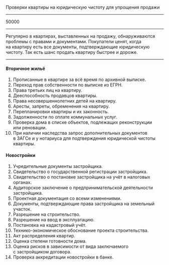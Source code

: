 Проверки квартиры на&nbsp;юридическую чистоту для&nbsp;упрощения продажи

----

50000

----

Регулярно в&nbsp;квартирах, выставленных на&nbsp;продажу, обнаруживаются проблемы с&nbsp;правами и&nbsp;документами. Покупатели ценят, когда на&nbsp;квартиру есть все&nbsp;документы, подтверждающие юридическую чистоту. Так&nbsp;есть шанс продать квартиру быстрее и&nbsp;дороже.

----

#### Вторичное жильё

1. Прописанные в&nbsp;квартире за&nbsp;всё&nbsp;время по&nbsp;архивной выписке.
2. Переход прав собственности по&nbsp;выписке из&nbsp;ЕГРН.
3. Права третьих лиц на&nbsp;квартиру.
4. Дееспособность продавцов квартиры.
5. Права несовершеннолетних детей на&nbsp;квартиру.
6. Аресты, запреты, обременения на&nbsp;квартиру.
7. Перепланировки квартиры и&nbsp;их&nbsp;законность.
8. Задолженности по&nbsp;оплате коммунальных услуг.
9. Проверка дома в&nbsp;списке объектов, подлежащих реконструкции или&nbsp;реновации.
10. При&nbsp;наличии наследства запрос дополнительных документов в&nbsp;ЗАГСе и&nbsp;у&nbsp;нотариуса для&nbsp;подтверждения юридической чистоты квартиры.

#### Новостройки

1. Учредительные документы застройщика.
2. Свидетельство о&nbsp;государственной регистрации застройщика.
3. Свидетельство о&nbsp;постановке застройщика на&nbsp;учёт в&nbsp;налоговых органах.
4. Аудиторское заключение о&nbsp;предпринимательской деятельности застройщика.
5. Проектная документация со&nbsp;всеми изменениями.
6. Документы, подтверждающие права застройщика на&nbsp;земельный участок.
7. Разрешение на&nbsp;строительство.
8. Разрешение на&nbsp;ввод в&nbsp;эксплуатацию.
9. Постановка на&nbsp;кадастровый учёт.
10. Технико-экономическое обоснование проекта строительства.
11. Акт распределения квартир.
12. Оценка степени готовности дома.
13. Оценка рисков в&nbsp;зависимости от&nbsp;вида заключаемого с&nbsp;застройщиком договора.
14. Проверка аккредитации новостройки в&nbsp;банке.